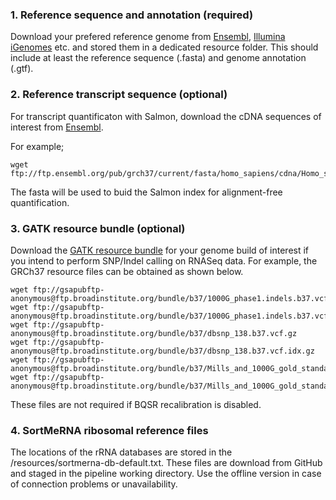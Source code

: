 ### 1. Reference sequence and annotation (required)
Download your prefered reference genome from [Ensembl](https://www.ensembl.org/index.html), [Illumina iGenomes](https://emea.support.illumina.com/sequencing/sequencing_software/igenome.html) etc. and stored them in a dedicated resource folder. This should include at least the reference sequence (.fasta) and genome annotation (.gtf). 

### 2. Reference transcript sequence (optional)
For transcript quantificaton with Salmon, download the cDNA sequences of interest from [Ensembl](https://www.ensembl.org/index.html).

For example;          
```
wget ftp://ftp.ensembl.org/pub/grch37/current/fasta/homo_sapiens/cdna/Homo_sapiens.GRCh37.cdna.all.fa.gz
```
The fasta will be used to buid the Salmon index for alignment-free quantification.


### 3. GATK resource bundle (optional)  

Download the [GATK resource bundle](https://gatk.broadinstitute.org/hc/en-us/articles/360036212652-Resource-Bundle) for your genome build of interest if you intend to perform SNP/Indel calling on RNASeq data. For example, the GRCh37 resource files can be obtained as shown below.

```
wget ftp://gsapubftp-anonymous@ftp.broadinstitute.org/bundle/b37/1000G_phase1.indels.b37.vcf.gz
wget ftp://gsapubftp-anonymous@ftp.broadinstitute.org/bundle/b37/1000G_phase1.indels.b37.vcf.idx.gz
wget ftp://gsapubftp-anonymous@ftp.broadinstitute.org/bundle/b37/dbsnp_138.b37.vcf.gz
wget ftp://gsapubftp-anonymous@ftp.broadinstitute.org/bundle/b37/dbsnp_138.b37.vcf.idx.gz
wget ftp://gsapubftp-anonymous@ftp.broadinstitute.org/bundle/b37/Mills_and_1000G_gold_standard.indels.b37.vcf.gz
wget ftp://gsapubftp-anonymous@ftp.broadinstitute.org/bundle/b37/Mills_and_1000G_gold_standard.indels.b37.vcf.idx.gz
```
These files are not required if BQSR recalibration is disabled.

### 4. SortMeRNA ribosomal reference files
The locations of the rRNA databases are stored in the /resources/sortmerna-db-default.txt. These files are download from GitHub and staged in the pipeline working directory. Use the offline version in case of connection problems or unavailability.
